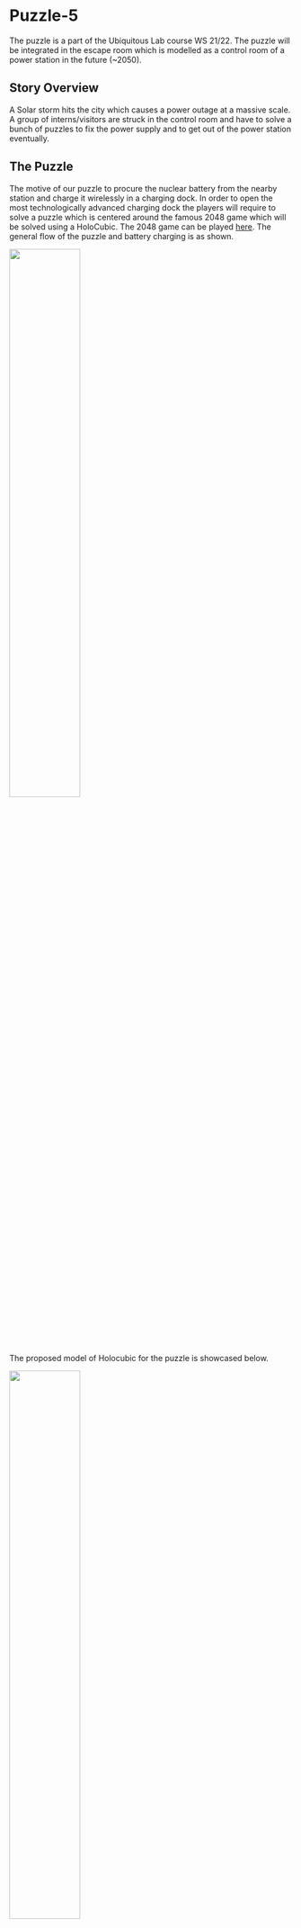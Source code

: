 # Puzzle-5
The puzzle is a part of the Ubiquitous Lab course WS 21/22. The puzzle will be integrated in the escape room which is modelled as a control room of a power station in the future (~2050). 
## Story Overview
A Solar storm hits the city which causes a power outage at a massive scale. A group of interns/visitors are struck in the control room and have to solve a bunch of puzzles to fix the power supply and to get out of the power station eventually.
## The Puzzle
The motive of our puzzle to procure the nuclear battery from the nearby station and charge it wirelessly in a charging dock. In order to open the most technologically advanced charging dock the players will require to solve a puzzle which is centered around the famous 2048 game which will be solved using a HoloCubic. The 2048 game can be played [here](https://2048game.com/). The general flow of the puzzle and battery charging is as shown.

<img src="https://github.com/ubilab-ws21/puzzle-5/blob/main/docs/Presentations/flowdiag.jpg" width="50%"/> 

The proposed model of Holocubic for the puzzle is showcased below.

<img src="https://github.com/ubilab-ws21/puzzle-5/blob/main/docs/Presentations/Holo3.png" width="50%" />
    

## Hardware used
- MCU - ESP32-PICO-D4
- IMU - MPU6050
- Light sensor
- LED light
- Prisms and LCD 
- NFC cards and reader

## Charging dock and Batteries 
The futuristic nuclear batteries will be designed to charge in few seconds and will have contain NFC tags on them. The charging shown below will be able to read the batteries using a NFC reader.

<img src="https://github.com/ubilab-ws21/puzzle-5/blob/main/docs/Presentations/Batterybox.jpg" width="30%" />
